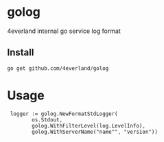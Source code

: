 # golog
 4everland internal go service log format
## Install
 ```go get github.com/4everland/golog```
# Usage
```
 logger := golog.NewFormatStdLogger(
        os.Stdout, 
        golog.WithFilterLevel(log.LevelInfo), 
        golog.WithServerName("name"", "version"))
```
